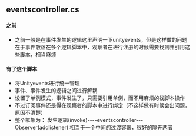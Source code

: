 ## eventscontroller.cs
#### 之前
- 之前一般是在事件发生的逻辑这里声明一下unityevents，但是这样做的问题在于事件散落在多个逻辑脚本中，观察者在进行注册的时候需要找到并引用这些脚本，相当麻烦
#### 有了这个脚本
- 将Unityevents进行统一管理
- 事件、事件发生的逻辑之间进行解耦
- 设置了单例模式，事件发生了，只需要引用单例，而不用麻烦的找脚本操作
- 不过订阅事件还是得在观察者的脚本中进行绑定（不这样做有时候会出问题，原因不清楚）
- 整个框架为：
  发生逻辑(invoke)----eventscontroller---Observer(addlistener)
  相当于一个中间的过渡容器，很好的隔开两者
